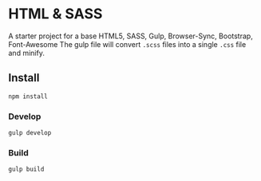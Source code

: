 # HTML & SASS
A starter project for a base HTML5, SASS, Gulp, Browser-Sync, Bootstrap, Font-Awesome
The gulp file will convert `.scss` files into a single `.css` file and minify.

## Install
```
npm install
```
### Develop
```
gulp develop
```
### Build
```
gulp build
```

